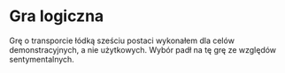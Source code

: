 # Gra logiczna

Grę o transporcie łódką sześciu postaci wykonałem dla celów demonstracyjnych, a nie użytkowych. Wybór padł na tę grę ze względów sentymentalnych.
